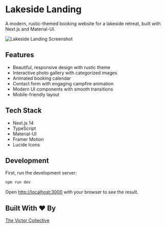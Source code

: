 # Lakeside Landing

A modern, rustic-themed booking website for a lakeside retreat, built with Next.js and Material-UI.

![Lakeside Landing Screenshot](public/readmescreenshot.png)

## Features

- Beautiful, responsive design with rustic theme
- Interactive photo gallery with categorized images
- Animated booking calendar
- Contact form with engaging campfire animation
- Modern UI components with smooth transitions
- Mobile-friendly layout

## Tech Stack

- Next.js 14
- TypeScript
- Material-UI
- Framer Motion
- Lucide Icons

## Development

First, run the development server:

```bash
npm run dev
```

Open [http://localhost:3000](http://localhost:3000) with your browser to see the result.

## Built With ❤️ By

[The Victor Collective](https://thevictorcollective.com)
